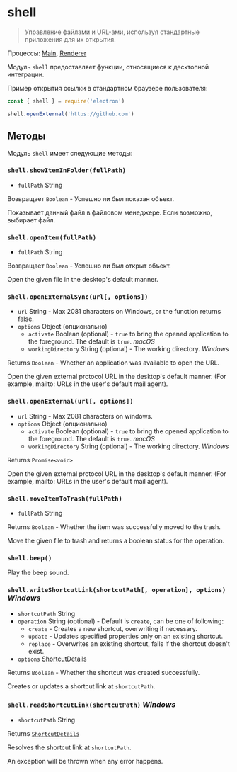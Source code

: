 # shell

> Управление файлами и URL-ами, используя стандартные приложения для их открытия.

Процессы: [Main](../glossary.md#main-process), [Renderer](../glossary.md#renderer-process)

Модуль `shell` предоставляет функции, относящиеся к десктопной интеграции.

Пример открытия ссылки в стандартном браузере пользователя:

```javascript
const { shell } = require('electron')

shell.openExternal('https://github.com')
```

## Методы

Модуль `shell` имеет следующие методы:

### `shell.showItemInFolder(fullPath)`

* `fullPath` String

Возвращает `Boolean` - Успешно ли был показан объект.

Показывает данный файл в файловом менеджере. Если возможно, выбирает файл.

### `shell.openItem(fullPath)`

* `fullPath` String

Возвращает `Boolean` - Успешно ли был открыт объект.

Open the given file in the desktop's default manner.

### `shell.openExternalSync(url[, options])`

* `url` String - Max 2081 characters on Windows, or the function returns false.
* `options` Object (опционально) 
  * `activate` Boolean (optional) - `true` to bring the opened application to the foreground. The default is `true`. *macOS*
  * `workingDirectory` String (optional) - The working directory. *Windows*

Returns `Boolean` - Whether an application was available to open the URL.

Open the given external protocol URL in the desktop's default manner. (For example, mailto: URLs in the user's default mail agent).

### `shell.openExternal(url[, options])`

* `url` String - Max 2081 characters on windows.
* `options` Object (опционально) 
  * `activate` Boolean (optional) - `true` to bring the opened application to the foreground. The default is `true`. *macOS*
  * `workingDirectory` String (optional) - The working directory. *Windows*

Returns `Promise<void>`

Open the given external protocol URL in the desktop's default manner. (For example, mailto: URLs in the user's default mail agent).

### `shell.moveItemToTrash(fullPath)`

* `fullPath` String

Returns `Boolean` - Whether the item was successfully moved to the trash.

Move the given file to trash and returns a boolean status for the operation.

### `shell.beep()`

Play the beep sound.

### `shell.writeShortcutLink(shortcutPath[, operation], options)` *Windows*

* `shortcutPath` String
* `operation` String (optional) - Default is `create`, can be one of following: 
  * `create` - Creates a new shortcut, overwriting if necessary.
  * `update` - Updates specified properties only on an existing shortcut.
  * `replace` - Overwrites an existing shortcut, fails if the shortcut doesn't exist.
* `options` [ShortcutDetails](structures/shortcut-details.md)

Returns `Boolean` - Whether the shortcut was created successfully.

Creates or updates a shortcut link at `shortcutPath`.

### `shell.readShortcutLink(shortcutPath)` *Windows*

* `shortcutPath` String

Returns [`ShortcutDetails`](structures/shortcut-details.md)

Resolves the shortcut link at `shortcutPath`.

An exception will be thrown when any error happens.